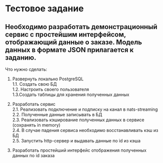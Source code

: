 # Тестовое задание
## Необходимо разработать демонстрационный сервис с простейшим интерфейсом, отображающий данные о заказе. Модель данных в формате JSON прилагается к заданию.				
Что нужно сделать:

  1. Развернуть локально PostgreSQL  
   1.1. Создать свою БД  
   1.2. Настроить своего пользователя  
   1.3.Создать таблицы для хранения полученных данных  

  2. Разработать сервис  
   2.1. Реализовать подключение и подписку на канал в nats-streaming  
   2.2. Полученные данные записывать в БД  
   2.3. Реализовать кэширование полученных данных в сервисе (сохранять in memory)  
   2.4. В случае падения сервиса необходимо восстанавливать кэш из БД  
   2.5. Запустить http-сервер и выдавать данные по id из кэша  

  3. Разработать простейший интерфейс отображения полученных данных по id заказа  